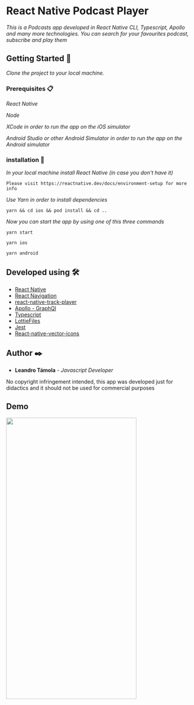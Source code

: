 # React Native Podcast Player

_This is a Podcasts app developed in React Native CLI, Typescript, Apollo and many more technologies. You can search for your favourites podcast, subscribe and play them_

## Getting Started 🚀

_Clone the project to your local machine._


### Prerequisites 📋

_React Native_

_Node_

_XCode in order to run the app on the iOS simulator_

_Android Studio or other Android Simulator in order to run the app on the Android simulator_

### installation 🔧

_In your local machine install React Native (in case you don't have it)_

```
Please visit https://reactnative.dev/docs/environment-setup for more info
```

_Use Yarn in order to install dependencies_

```
yarn && cd ios && pod install && cd ..
```

_Now you can start the app by using one of this three commands_

```
yarn start 
```
```
yarn ios 
```
```
yarn android 
```


## Developed using 🛠️

* [React Native](https://reactnative.dev)
* [React Navigation](https://reactnavigation.org)
* [react-native-track-player](http://react-native-track-player.js.org/)
* [Apollo - GraphQl](https://www.apollographql.com/)
* [Typescript](https://www.typescriptlang.org/)
* [LottieFiles](https://lottiefiles.com/)
* [Jest](https://jestjs.io/)
* [React-native-vector-icons](https://oblador.github.io/react-native-vector-icons/)


## Author ✒️

* **Leandro Támola** - *Javascript Developer* 

No copyright infringement intended, this app was developed just for didactics and it should not be used for commercial purposes

## Demo

<img src="https://user-images.githubusercontent.com/67109855/121395370-bbb4df80-c928-11eb-9221-a7fb8668d46a.gif" width="351" height="759"/>





